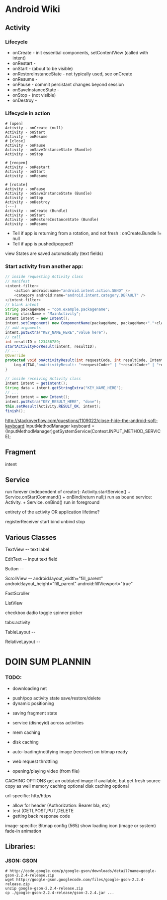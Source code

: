 # Android Wiki

## Activity

### Lifecycle
- onCreate - init essential components, setContentView (called with intent)
- onRestart - 
- onStart - (about to be visible)
- onRestoreInstanceState - not typically used, see onCreate
- onResume - 
- onPause - commit persistant changes beyond session
- onSaveInstanceState - 
- onStop - (not visible)
- onDestroy - 

### Lifecycle in action
```
# [open]
Activity - onCreate (null)
Activity - onStart
Activity - onResume
# [close]
Activity - onPause
Activity - onSaveInstanceState (Bundle)
Activity - onStop

# [reopen]
Activity - onRestart
Activity - onStart
Activity - onResume

# [rotate]
Activity - onPause
Activity - onSaveInstanceState (Bundle)
Activity - onStop
Activity - onDestroy
(---)
Activity - onCreate (Bundle)
Activity - onStart
Activity - onRestoreInstanceState (Bundle)
Activity - onResume
```

- Tell if app is returning from a rotation, and not fresh : onCreate.Bundle != null
- Tell if app is pushed/popped?




view States are saved automatically (text fields)



### Start activity from another app:
```JAVA
// inside requesting Activity class
// manifest
<intent-filter>
	<action android:name="android.intent.action.SEND" />
	<category android:name="android.intent.category.DEFAULT" />
</intent-filter>
// blank intent
String packageName = "com.example.packagename";
String className = "MainActivity";
Intent intent = new Intent();
intent.setComponent( new ComponentName(packageName, packageName+"."+className) );
// add arguments
intent.putExtra("KEY_NAME_HERE","value here");
// call
int resultID = 123456789;
startActivityForResult(intent, resultID);
// ...
@Override
protected void onActivityResult(int requestCode, int resultCode, Intent data){
	Log.d(TAG,"onActivityResult: "+requestCode+" | "+resultCode+" | "+data);
}

// inside receiving Activity class
Intent intent = getIntent();
String data = intent.getStringExtra("KEY_NAME_HERE");
// ...
Intent intent = new Intent();
intent.putExtra("KEY_RESULT_HERE", "done");
this.setResult(Activity.RESULT_OK, intent);
finish();
```



http://stackoverflow.com/questions/1109022/close-hide-the-android-soft-keyboard
InputMethodManager keyboard = (InputMethodManager)getSystemService(Context.INPUT_METHOD_SERVICE);




## Fragment






intent






## Service


run forever (independent of creator): Activity.startService() + Service.onStartCommand()
	 + onBind(return null;)
run as bound service: Activity. + Service. onBind()
run in foreground


entirety of the activity OR application lifetime?


registerReceiver
start
bind
unbind
stop



## Various Classes

TextView -- text label

EditText -- input text field

Button --

ScrollView -- 
	android:layout_width="fill_parent"
    android:layout_height="fill_parent"
	android:fillViewport="true"

FastScroller

ListView


checkbox 
dadio
toggle
spinner
picker

tabs:activity




TableLayout --

RelativeLayout --






# DOIN SUM PLANNIN

### TODO:


- downloading net
* push/pop activity state save/restore/delete
* dynamic positioning
- saving fragment state
* service (disneyid) across activities 
- mem caching
- disk caching
- auto-loading/notifying image (receiver) on bitmap ready
- web request throttling

- opening/playing video (from file)



CACHING OPTIONS
get an outdated image if available, but get fresh source copy as well
memory caching optional
disk caching optional

url-specific:
http/https
- allow for header (Authorization: Bearer bla, etc)
- test (GET),POST,PUT,DELETE
- getting back response code

image-specific:
Bitmap config (565)
show loading icon (image or system)
fade-in animation















## Libraries:

### JSON: GSON
```
# http://code.google.com/p/google-gson/downloads/detail?name=google-gson-2.2.4-release.zip
wget http://google-gson.googlecode.com/files/google-gson-2.2.4-release.zip
unzip google-gson-2.2.4-release.zip
cp ./google-gson-2.2.4-release/gson-2.2.4.jar ...
```









